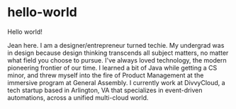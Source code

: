 # hello-world

Hello world!

Jean here.  I am a designer/entrepreneur turned techie.  My undergrad was in design because design thinking transcends all subject matters, no matter what field you choose to pursue.  I've always loved technology, the modern pioneering frontier of our time.  I learned a bit of Java while getting a CS minor, and threw myself into the fire of Product Management at the immersive program at General Assembly.  I currently work at DivvyCloud, a tech startup based in Arlington, VA that specializes in event-driven automations, across a unified multi-cloud world.
